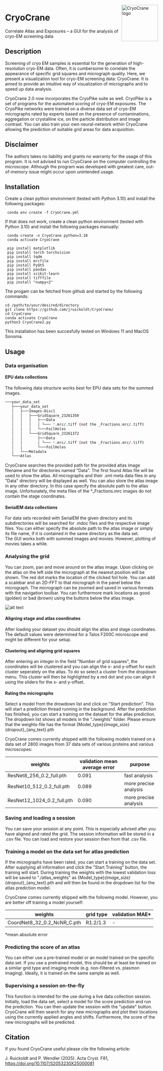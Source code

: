 <img src="https://github.com/jruickoldt/CryoCrane/blob/main/CryoCrane_logo.png?raw=true"
     alt="CryoCrane logo"
     width="120"
     align="right" />

# CryoCrane
Correlate Atlas and Exposures – a GUI for the analysis of cryo-EM screening data


## Description
Screening of cryo EM samples is essential for the generation of high-resolution cryo-EM data. Often, it is cumbersome to correlate the appearance of specific grid squares and micrograph quality. Here, we present a visualization tool for cryo-EM screening data: CryoCrane. It is aimed to provide an intuitive way of visualization of micrographs and to speed up data analysis. 
 
CryoCrane 2.0 now incorporates the CryoPike suite as well. CryoPike is a set of programs for the automated scoring of cryo-EM exposures. The CryoPike networks were trained on a diverse data set of cryo-EM micrographs rated by experts based on the presence of contaminations, aggregation or crystalline ice, on the particle distribution and image contrast. You can also train your own neural-network within CryoCrane allowing the prediction of suitable grid areas for data acquisition.   

## Disclaimer

The authors takes no liability and grants no warranty for the usage of this program. It is not advised to run CryoCrane on the computer controlling the microscope. Although the program was developed with greatest care, out-of-memory issue might occur upon unintended usage. 

## Installation

Create a clean python environment (tested with Python 3.10) and install the following packages: 

```
 conda env create -f CryoCrane.yml 

```

If that does not work, create a clean python environment (tested with Python 3.10) and install the following packages manually: 

```
 conda create -n CryoCrane python=3.10
 conda activate CryoCrane

 pip install matplotlib
 pip install torch torchvision
 pip install tqdm
 pip install mrcfile
 pip install PyQt5
 pip install pandas
 pip install scikit-learn
 pip install tifffile
 pip install "numpy<2"
```

The progam can be fetched from github and started by the following commands:
```
cd /path/to/your/desired/directory
git clone https://github.com/jruickoldt/CryoCrane/
cd CryoCrane
conda activate CryoCrane
python3 CryoCrane2.py
```

This installation has been succesfully tested on Windows 11 and MacOS Sonoma. 

## Usage
### Data organisation
#### EPU data collections

The following data structure works best for EPU data sets for the summed images. 
```bash
───your_data_set
   ├───your_data_set
   │   ├───Images-Disc1
   │   │   ├───GridSquare_23261350
   │   │   │   ├───Data
   │   │   │   │ └─── *.mrc/.tiff (not the _Fractions.mrc/.tiff)
   │   │   │   └───FoilHoles
   │   │   └───GridSquare_23261372
   │   │       ├───Data
   │   │       │ └─── *.mrc/.tiff (not the _Fractions.mrc/.tiff)
   │   │       └───FoilHoles
   │   └───Metadata
   └───Atlas
```
CryoCrane searches the provided path for the provided atlas image filename and for directories named "Data". The first found Atlas file will be used to show the atlas. All micrographs and their .xml meta data files in any "Data" directory will be displayed as well. 
You can also store the atlas image in any other directory. In this case specify the absolute path to the atlas image. Unfortunately, the meta files of the *_Fractions.mrc images do not contain the stage coordinates. 


#### SerialEM data collections

For data sets recorded with SerialEM the given directory and its subdirectories will be searched for .mdoc files and the respective image files. You can either specify the absolute path to the atlas image or simply its file name, if it is contained in the same directory as the data set.  
The GUI works both with summed images and movies. However, plotting of movies takes a while.

### Analysing the grid

You can zoom, pan and move around on the atlas image. Upon clicking on the atlas on the left side the micrograph at the nearest position will be shown. The red dot marks the location of the clicked foil hole. You can add a scalebar and an 2D-FFT to that micrograph in the panel below the micrograph. The micrograph can be zoomed and saved in various formats with the navigation toolbar. You can furthermore mark locations as good (golden) or bad (brown) using the buttons below the atlas image. 

![alt text](https://github.com/jruickoldt/CryoCrane/blob/main/CryoCrane_example_1.png?raw=true)

#### Aligning stage and atlas coordinates

After loading your dataset you should align the atlas and stage coordinates. The default values were determined for a Talos F200C microscope and might be different for your setup.

#### Clustering and aligning grid squares

After entering an integer in the field "Number of grid squares", the coordinates will be clustered and you can align the x- and y-offset for each cluster seperately on the atlas. To do so select a cluster from the dropdown menu. This cluster will then be highlighted by a red dot and you can align it using the sliders for the x- and y-offset.

#### Rating the micrographs

Select a model from the drowdown list and click on "Start prediction". This will start a prediction thread running in the background. After the prediction has finished, you can start a training on the dataset for the atlas prediction.
The dropdown list shows all models in the "./weights" folder. Please ensure that the weights-file has the format {Model_type}_{image_size}_{dropout}_{any_text}.pth

CryoCrane comes currently shipped with the following models trained on a data set of 2800 images from 37 data sets of various proteins and various microscopes:

|weights | validation mean average error | purpose |
| ------- | ------- | ------- |
| ResNet8_256_0.2_full.pth | 0.091 | fast analysis |
| ResNet10_512_0.2_full.pth  | 0.089 | more precise analysis |
| ResNet12_1024_0.2_full.pth  | 0.090 | more precise analysis |




### Saving and loading a session

You can save your session at any point. This is especially advised after you have aligned and rated the grid. The session information will be stored in a .csv file. You can load and restore your session then from that .csv file. 

### Training a model on the data set for atlas prediction

If the micrographs have been rated, you can start a training on the data set. After supplying all information and click the "Start Training" button, the training will start. During training the weights with the lowest validation loss will be saved to "./atlas_weights" as {Model_type}_{image_size}_{dropout}_{any_text}.pth and will then be found in the dropdown list for the atlas prediction model.  

CryoCrane comes currently shipped with the following model. However, you are better off training a model yourself:

|weights | grid type | validation MAE* |
 ------- | ------- | ------- |
| CoordNet8_32_0.2_NcNR_C.pth | R1.2/1.3| - |

*mean absolute error

### Predicting the score of an atlas

You can either use a pre-trained model or an model trained on the specific data set. If you use a pretrained model, this should be at least be trained on a similar grid type and imaging mode (e.g. non-filtered vs. plasmon imaging). Ideally, it is trained on the same sample as well. 

### Supervising a session on-the-fly

This function is intended for the use during a live data collection session. Initially, load the data set, select a model for the score prediction and run the prediction. You can then update the session with the "update" button. CryoCrane will then search for any new micrographs and plot their locations using the currently applied angles and shifts. Furthermore, the score of the new micrographs will be predicted.   


## Citation

If you found CryoCrane useful please cite the following article:

J. Ruickoldt and P. Wendler (2025). Acta Cryst. F81, https://doi.org/10.1107/S2053230X25000081

 
